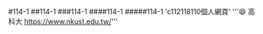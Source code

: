 #114-1
##114-1
###114-1
####114-1
#####114-1
'c112118110個人網頁'
'''😄 高科大 https://www.nkust.edu.tw/'''
